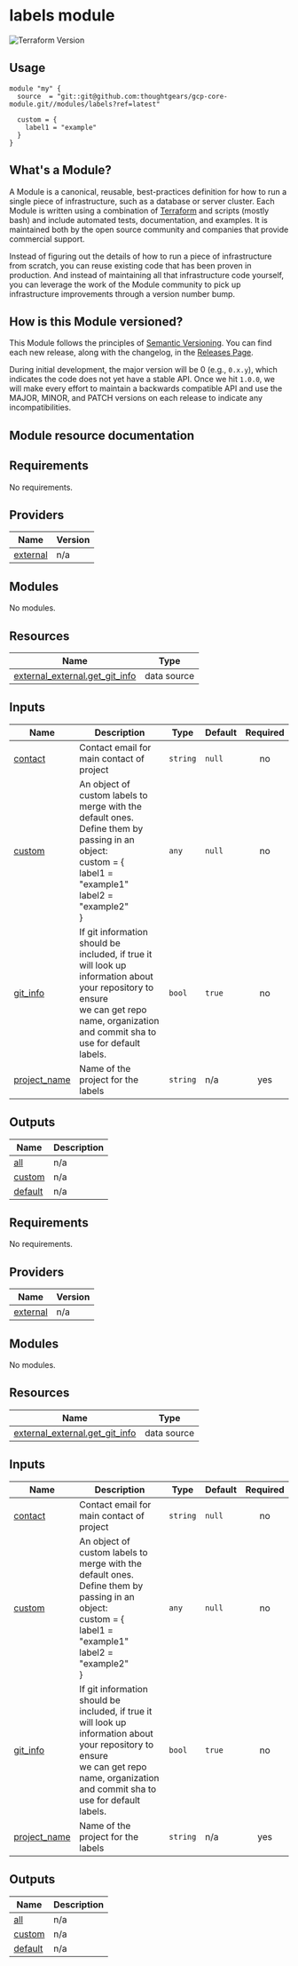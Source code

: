 # labels module

![Terraform Version](https://img.shields.io/badge/tf-%3E%3D1.0.x-blue.svg)

## Usage

```hcl
module "my" {
  source  = "git::git@github.com:thoughtgears/gcp-core-module.git//modules/labels?ref=latest"

  custom = {
    label1 = "example"
  }
}
```

## What's a Module?

A Module is a canonical, reusable, best-practices definition for how to run a single piece of infrastructure, such as a database or server cluster.
Each Module is written using a combination of [Terraform](https://www.terraform.io/) and scripts (mostly bash) and include automated tests, documentation, and examples.
It is maintained both by the open source community and companies that provide commercial support.

Instead of figuring out the details of how to run a piece of infrastructure from scratch, you can reuse  existing code that has been proven in production.
And instead of maintaining all that infrastructure code yourself, you can leverage the work of the Module community to pick up infrastructure improvements through a version number bump.

## How is this Module versioned?

This Module follows the principles of [Semantic Versioning](http://semver.org/). You can find each new release, along with the changelog, in the [Releases Page](https://github.com/thoughtgears/gcp-xxx-modules/releases).

During initial development, the major version will be 0 (e.g., `0.x.y`), which indicates the code does not yet have a stable API.
Once we hit `1.0.0`, we will make every effort to maintain a backwards compatible API and use the MAJOR, MINOR, and PATCH versions on each release to indicate any incompatibilities.

## Module resource documentation

<!-- BEGIN_TF_DOCS -->
## Requirements

No requirements.

## Providers

| Name | Version |
|------|---------|
| <a name="provider_external"></a> [external](#provider\_external) | n/a |

## Modules

No modules.

## Resources

| Name | Type |
|------|------|
| [external_external.get_git_info](https://registry.terraform.io/providers/hashicorp/external/latest/docs/data-sources/external) | data source |

## Inputs

| Name | Description | Type | Default | Required |
|------|-------------|------|---------|:--------:|
| <a name="input_contact"></a> [contact](#input\_contact) | Contact email for main contact of project | `string` | `null` | no |
| <a name="input_custom"></a> [custom](#input\_custom) | An object of custom labels to merge with the default ones.<br>Define them by passing in an object:<br>custom = {<br>    label1 = "example1"<br>    label2 = "example2"<br>} | `any` | `null` | no |
| <a name="input_git_info"></a> [git\_info](#input\_git\_info) | If git information should be included, if true it will look up information about your repository to ensure<br>we can get repo name, organization and commit sha to use for default labels. | `bool` | `true` | no |
| <a name="input_project_name"></a> [project\_name](#input\_project\_name) | Name of the project for the labels | `string` | n/a | yes |

## Outputs

| Name | Description |
|------|-------------|
| <a name="output_all"></a> [all](#output\_all) | n/a |
| <a name="output_custom"></a> [custom](#output\_custom) | n/a |
| <a name="output_default"></a> [default](#output\_default) | n/a |
<!-- END_TF_DOCS -->
<!-- BEGINNING OF PRE-COMMIT-TERRAFORM DOCS HOOK -->
## Requirements

No requirements.

## Providers

| Name | Version |
|------|---------|
| <a name="provider_external"></a> [external](#provider\_external) | n/a |

## Modules

No modules.

## Resources

| Name | Type |
|------|------|
| [external_external.get_git_info](https://registry.terraform.io/providers/hashicorp/external/latest/docs/data-sources/external) | data source |

## Inputs

| Name | Description | Type | Default | Required |
|------|-------------|------|---------|:--------:|
| <a name="input_contact"></a> [contact](#input\_contact) | Contact email for main contact of project | `string` | `null` | no |
| <a name="input_custom"></a> [custom](#input\_custom) | An object of custom labels to merge with the default ones.<br>Define them by passing in an object:<br>custom = {<br>    label1 = "example1"<br>    label2 = "example2"<br>} | `any` | `null` | no |
| <a name="input_git_info"></a> [git\_info](#input\_git\_info) | If git information should be included, if true it will look up information about your repository to ensure<br>we can get repo name, organization and commit sha to use for default labels. | `bool` | `true` | no |
| <a name="input_project_name"></a> [project\_name](#input\_project\_name) | Name of the project for the labels | `string` | n/a | yes |

## Outputs

| Name | Description |
|------|-------------|
| <a name="output_all"></a> [all](#output\_all) | n/a |
| <a name="output_custom"></a> [custom](#output\_custom) | n/a |
| <a name="output_default"></a> [default](#output\_default) | n/a |
<!-- END OF PRE-COMMIT-TERRAFORM DOCS HOOK -->
